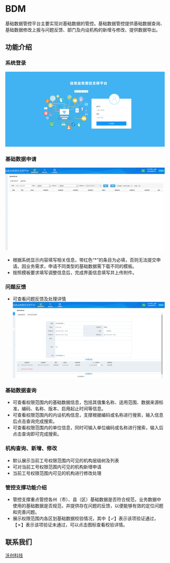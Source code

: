 # BDM
基础数据管控平台主要实现对基础数据的管控。基础数据管控提供基础数据查询、基础数据修改上报与问题反馈、部门及内设机构的新增与修改、提供数据导出。
## 功能介绍
### 系统登录
![process](https://raw.githubusercontent.com/volchamp/BDM/master/screenshot/login.png)
### 基础数据申请
![process](https://raw.githubusercontent.com/volchamp/BDM/master/screenshot/home.png)
* 根据系统显示内容填写相关信息，带红色“*”的条目为必填，否则无法提交申请。因业务需求，申请不同类型的基础数据需下载不同的模板。
* 按照模板要求填写调整信息后，完成界面信息填写并上传附件。
### 问题反馈
* 可查看问题反馈及处理详情<br>
![process](https://raw.githubusercontent.com/volchamp/BDM/master/screenshot/process.png)
### 基础数据查询
* 可查看权限范围内的基础数据信息，包括其值集名称、适用范围、数据来源标准，编码、名称、版本、启用起止时间等信息。
* 可查看权限范围内的内设机构信息，支撑根据编码或名称进行搜索，输入信息后点击查询完成搜索。
* 可查看权限范围内的单位信息，同时可输入单位编码或名称进行搜索，输入后点击查询即可完成搜索。
### 机构查询、新增、修改
* 默认展示当前工号权限范围内可见的机构层级树及列表
* 可对当前工号权限范围内可见的机构新增申请
* 当前工号权限范围内可见的机构进行修改处理
### 管控支撑功能介绍
* 管控支撑重点管控各州（市）、县（区）基础数据是否符合规范，业务数据中使用的基础数据是否规范，并提供存在问题的反馈，以便能够有效的定位问题和完善问题。
* 展示权限范围内各区划基础数据校验情况，其中【✓】表示该项验证通过，【✗】表示该项验证未通过，可以点击图标查看校验详情。
## 联系我们
[沃创科技](http://www.volchamp.com.cn/)